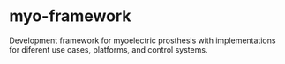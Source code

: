 # myo-framework
Development framework for myoelectric prosthesis with implementations for diferent use cases, platforms, and control systems.
